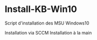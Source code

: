 # Install-KB-Win10
 Script d'installation des MSU Windows10
 
 Installation via SCCM
 Installation à la main
 
 
 
 
